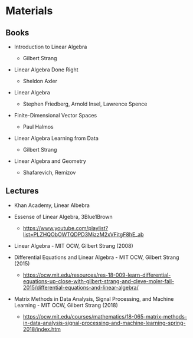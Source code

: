 # Materials

## Books

* Introduction to Linear Algebra
  - Gilbert Strang
  
* Linear Algebra Done Right
  - Sheldon Axler
  
* Linear Algebra
  - Stephen Friedberg, Arnold Insel, Lawrence Spence
  
* Finite-Dimensional Vector Spaces 
  - Paul Halmos
  
* Linear Algebra Learning from Data
  - Gilbert Strang
  
* Linear Algebra and Geometry
  - Shafarevich, Remizov

## Lectures

* Khan Academy, Linear Albebra 

* Essense of Linear Algebra, 3Blue1Brown
  - https://www.youtube.com/playlist?list=PLZHQObOWTQDPD3MizzM2xVFitgF8hE_ab
  
* Linear Algebra - MIT OCW, Gilbert Strang (2008)

* Differential Equations and Linear Algebra - MIT OCW, Gilbert Strang (2015)
  - https://ocw.mit.edu/resources/res-18-009-learn-differential-equations-up-close-with-gilbert-strang-and-cleve-moler-fall-2015/differential-equations-and-linear-algebra/

* Matrix Methods in Data Analysis, Signal Processing, and Machine Learning - MIT OCW, Gilbert Strang (2018)
  - https://ocw.mit.edu/courses/mathematics/18-065-matrix-methods-in-data-analysis-signal-processing-and-machine-learning-spring-2018/index.htm
